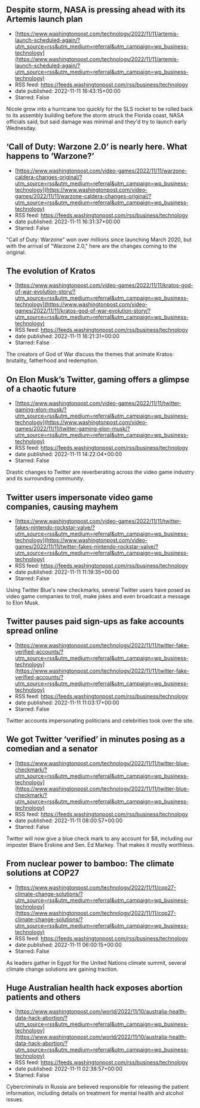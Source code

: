 ## Despite storm, NASA is pressing ahead with its Artemis launch plan
 - [https://www.washingtonpost.com/technology/2022/11/11/artemis-launch-scheduled-again/?utm_source=rss&utm_medium=referral&utm_campaign=wp_business-technology](https://www.washingtonpost.com/technology/2022/11/11/artemis-launch-scheduled-again/?utm_source=rss&utm_medium=referral&utm_campaign=wp_business-technology)
 - RSS feed: https://feeds.washingtonpost.com/rss/business/technology
 - date published: 2022-11-11 16:43:15+00:00
 - Starred: False

Nicole grow into a hurricane too quickly for the SLS rocket to be rolled back to its assembly building before the storm struck the Florida coast, NASA officials said, but said damage was minimal and they'd try to launch early Wednesday.

## ‘Call of Duty: Warzone 2.0’ is nearly here. What happens to ‘Warzone?’
 - [https://www.washingtonpost.com/video-games/2022/11/11/warzone-caldera-changes-original/?utm_source=rss&utm_medium=referral&utm_campaign=wp_business-technology](https://www.washingtonpost.com/video-games/2022/11/11/warzone-caldera-changes-original/?utm_source=rss&utm_medium=referral&utm_campaign=wp_business-technology)
 - RSS feed: https://feeds.washingtonpost.com/rss/business/technology
 - date published: 2022-11-11 16:31:37+00:00
 - Starred: False

"Call of Duty: Warzone" won over millions since launching March 2020, but with the arrival of "Warzone 2.0," here are the changes coming to the original.

## The evolution of Kratos
 - [https://www.washingtonpost.com/video-games/2022/11/11/kratos-god-of-war-evolution-story/?utm_source=rss&utm_medium=referral&utm_campaign=wp_business-technology](https://www.washingtonpost.com/video-games/2022/11/11/kratos-god-of-war-evolution-story/?utm_source=rss&utm_medium=referral&utm_campaign=wp_business-technology)
 - RSS feed: https://feeds.washingtonpost.com/rss/business/technology
 - date published: 2022-11-11 16:21:31+00:00
 - Starred: False

The creators of God of War discuss the themes that animate Kratos: brutality, fatherhood and redemption.

## On Elon Musk’s Twitter, gaming offers a glimpse of a chaotic future
 - [https://www.washingtonpost.com/video-games/2022/11/11/twitter-gaming-elon-musk/?utm_source=rss&utm_medium=referral&utm_campaign=wp_business-technology](https://www.washingtonpost.com/video-games/2022/11/11/twitter-gaming-elon-musk/?utm_source=rss&utm_medium=referral&utm_campaign=wp_business-technology)
 - RSS feed: https://feeds.washingtonpost.com/rss/business/technology
 - date published: 2022-11-11 14:22:04+00:00
 - Starred: False

Drastic changes to Twitter are reverberating across the video game industry and its surrounding community.

## Twitter users impersonate video game companies, causing mayhem
 - [https://www.washingtonpost.com/video-games/2022/11/11/twitter-fakes-nintendo-rockstar-valve/?utm_source=rss&utm_medium=referral&utm_campaign=wp_business-technology](https://www.washingtonpost.com/video-games/2022/11/11/twitter-fakes-nintendo-rockstar-valve/?utm_source=rss&utm_medium=referral&utm_campaign=wp_business-technology)
 - RSS feed: https://feeds.washingtonpost.com/rss/business/technology
 - date published: 2022-11-11 11:19:35+00:00
 - Starred: False

Using Twitter Blue's new checkmarks, several Twitter users have posed as video game companies to troll, make jokes and even broadcast a message to Elon Musk.

## Twitter pauses paid sign-ups as fake accounts spread online
 - [https://www.washingtonpost.com/technology/2022/11/11/twitter-fake-verified-accounts/?utm_source=rss&utm_medium=referral&utm_campaign=wp_business-technology](https://www.washingtonpost.com/technology/2022/11/11/twitter-fake-verified-accounts/?utm_source=rss&utm_medium=referral&utm_campaign=wp_business-technology)
 - RSS feed: https://feeds.washingtonpost.com/rss/business/technology
 - date published: 2022-11-11 11:03:17+00:00
 - Starred: False

Twitter accounts impersonating politicians and celebrities took over the site.

## We got Twitter ‘verified’ in minutes posing as a comedian and a senator
 - [https://www.washingtonpost.com/technology/2022/11/11/twitter-blue-checkmark/?utm_source=rss&utm_medium=referral&utm_campaign=wp_business-technology](https://www.washingtonpost.com/technology/2022/11/11/twitter-blue-checkmark/?utm_source=rss&utm_medium=referral&utm_campaign=wp_business-technology)
 - RSS feed: https://feeds.washingtonpost.com/rss/business/technology
 - date published: 2022-11-11 08:00:57+00:00
 - Starred: False

Twitter will now give a blue check mark to any account for $8, including our imposter Blaire Erskine and Sen. Ed Markey. That makes it mostly worthless.

## From nuclear power to bamboo: The climate solutions at COP27
 - [https://www.washingtonpost.com/technology/2022/11/11/cop27-climate-change-solutions/?utm_source=rss&utm_medium=referral&utm_campaign=wp_business-technology](https://www.washingtonpost.com/technology/2022/11/11/cop27-climate-change-solutions/?utm_source=rss&utm_medium=referral&utm_campaign=wp_business-technology)
 - RSS feed: https://feeds.washingtonpost.com/rss/business/technology
 - date published: 2022-11-11 06:00:15+00:00
 - Starred: False

As leaders gather in Egypt for the United Nations climate summit, several climate change solutions are gaining traction.

## Huge Australian health hack exposes abortion patients and others
 - [https://www.washingtonpost.com/world/2022/11/10/australia-health-data-hack-abortion/?utm_source=rss&utm_medium=referral&utm_campaign=wp_business-technology](https://www.washingtonpost.com/world/2022/11/10/australia-health-data-hack-abortion/?utm_source=rss&utm_medium=referral&utm_campaign=wp_business-technology)
 - RSS feed: https://feeds.washingtonpost.com/rss/business/technology
 - date published: 2022-11-11 02:38:57+00:00
 - Starred: False

Cybercriminals in Russia are believed responsible for releasing the patient information, including details on treatment for mental health and alcohol issues.
